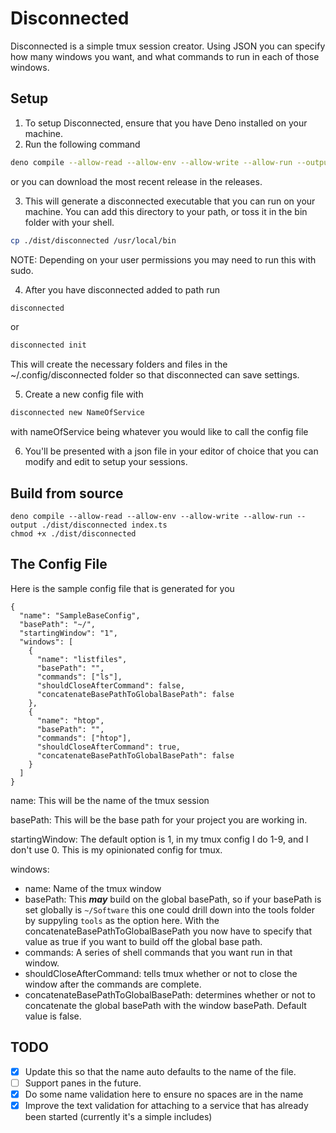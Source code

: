# Disconnected
Disconnected is a simple tmux session creator. Using JSON you can specify how many windows you want, and what commands to run in each of those windows.

## Setup

1. To setup Disconnected, ensure that you have Deno installed on your machine.
2. Run the following command

```bash
deno compile --allow-read --allow-env --allow-write --allow-run --output ./dist/disconnected index.ts
```
or you can download the most recent release in the releases.

3. This will generate a disconnected executable that you can run on your machine. You can add this directory to your path, or toss it in the bin folder with your shell.
```bash
cp ./dist/disconnected /usr/local/bin
```
NOTE: Depending on your user permissions you may need to run this with sudo.

4. After you have disconnected added to path run
```bash
disconnected
```

or

```bash
disconnected init
```
This will create the necessary folders and files in the ~/.config/disconnected folder so that disconnected can save settings.

5. Create a new config file with 
```bash
disconnected new NameOfService
```

with nameOfService being whatever you would like to call the config file

<!-- TODO: Do some name validation here to ensure no spaces are in the name -->

6. You'll be presented with a json file in your editor of choice that you can modify and edit to setup your sessions.

## Build from source

```
deno compile --allow-read --allow-env --allow-write --allow-run --output ./dist/disconnected index.ts
chmod +x ./dist/disconnected
```

## The Config File

Here is the sample config file that is generated for you

```
{
  "name": "SampleBaseConfig",
  "basePath": "~/",
  "startingWindow": "1",
  "windows": [
    {
      "name": "listfiles",
      "basePath": "",
      "commands": ["ls"],
      "shouldCloseAfterCommand": false,
      "concatenateBasePathToGlobalBasePath": false
    },
    {
      "name": "htop",
      "basePath": "",
      "commands": ["htop"],
      "shouldCloseAfterCommand": true,
      "concatenateBasePathToGlobalBasePath": false
    }
  ]
}
```
name: This will be the name of the tmux session 

basePath: This will be the base path for your project you are working in.

startingWindow: The default option is 1, in my tmux config I do 1-9, and I don't use 0. This is my opinionated config for tmux.

windows:
*  name: Name of the tmux window
*  basePath: This ***may*** build on the global basePath, so if your basePath is set globally is ```~/Software``` this one could drill down into the tools folder by suppyling ```tools``` as the option here. With the concatenateBasePathToGlobalBasePath you now have to specify that value as true if you want to build off the global base path.
*  commands: A series of shell commands that you want run in that window.
*  shouldCloseAfterCommand: tells tmux whether or not to close the window after the commands are complete.
*  concatenateBasePathToGlobalBasePath: determines whether or not to concatenate the global basePath with the window basePath. Default value is false.
  
## TODO

- [x] Update this so that the name auto defaults to the name of the file.
- [ ] Support panes in the future.
- [x] Do some name validation here to ensure no spaces are in the name
- [x] Improve the text validation for attaching to a service that has already been started (currently it's a simple includes)
